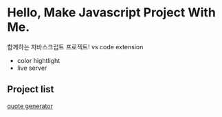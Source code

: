 # Hello, Make Javascript Project With Me.
함께하는 자바스크립트 프로젝트!
vs code extension
- color hightlight
- live server

## Project list
[quote generator]("https://nomadgeoniljang.github.io/javascript-project-with-me/quote-generator/)